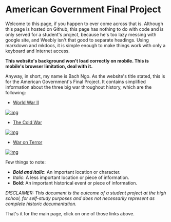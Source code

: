 # American Government Final Project

Welcome to this page, if you happen to ever come across that is. Although this page is hosted on Github, this page has nothing to do with code and is only served for a student's project, because he's too lazy messing with google site, and Weebly isn't that good to separate headings. Using markdown and mkdocs, it is simple enough to make things work with only a keyboard and Internet access.

**This website's background won't load correctly on mobile. This is mobile's browser limitation, deal with it.**

Anyway, in short, my name is Bach Ngo. As the website's title stated, this is for the American Government's Final Project. It contains simplified information about the three big war throughout history, which are the following:

- [World War II](ww2.md)

[![img](https://www.thegreatcourses.com/media/catalog/product/cache/1/plus_image/800x451/0f396e8a55728e79b48334e699243c07/8/1/810-plus-title-image.1563824852.jpg)](ww2.md)

- [The Cold War](coldwar.md)

[![img](https://www.thoughtco.com/thmb/XuiIHBCnwDNMZmvliLkmduGpdrk=/768x0/filters:no_upscale():max_bytes(150000):strip_icc()/GettyImages-184282094-59b2b8dfd088c000119d6ec5.jpg)](coldwar.md)

- [War on Terror](post911.md)

[![img](https://ctc.usma.edu/wp-content/uploads/2019/09/181031-Z-YV608-1012-1200x800.jpg)](post911.md)

Few things to note:

- ***Bold and italic***: An important location or character.
- *Italic*: A less important location or piece of information.
- **Bold**: An important historical event or piece of information.

*DISCLAIMER: This document is the outcome of a student project at the high school, for self-study purposes and does not necessarily represent as complete historic documentation.*

That's it for the main page, click on one of those links above.

